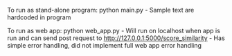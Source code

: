 To run as stand-alone program: python main.py
    - Sample text are hardcoded in program

To run as web app: python web_app.py
    - Will run on localhost when app is run and can send post request to http://127.0.0.1:5000/score_similarity 
    - Has simple error handling, did not implement full web app error handling